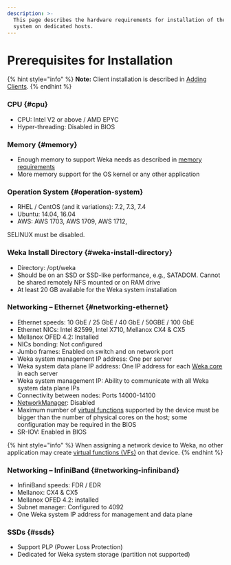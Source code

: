 ```yaml
---
description: >-
  This page describes the hardware requirements for installation of the Weka
  system on dedicated hosts.
---
```


# Prerequisites for Installation

{% hint style="info" %}
**Note:** Client installation is described in [Adding Clients](adding-clients-bare-metal.md).
{% endhint %}

### CPU {#cpu}

* CPU: Intel V2 or above / AMD EPYC
* Hyper-threading: Disabled in BIOS

### Memory {#memory}

* Enough memory to support Weka needs as described in [memory requirements ](https://docs.weka.io/~/edit/primary/installation/planning-a-weka-system-installation#memory-resource-planning)
* More memory support for the OS kernel or any other application

### Operation System {#operation-system}

* RHEL / CentOS \(and it variations\): 7.2, 7.3, 7.4
* Ubuntu: 14.04, 16.04
* AWS: AWS 1703, AWS 1709,  AWS 1712,

SELINUX must be disabled.

### Weka Install Directory {#weka-install-directory}

* Directory: /opt/weka
* Should be on an SSD or SSD-like performance, e.g., SATADOM. Cannot be shared remotely NFS mounted or on RAM drive
* At least 20 GB available for the Weka system installation

### Networking – Ethernet {#networking-ethernet}

* Ethernet speeds: 10 GbE / 25 GbE / 40 GbE / 50GBE / 100 GbE
* Ethernet NICs: Intel 82599, Intel X710, Mellanox CX4 & CX5
* Mellanox OFED 4.2: Installed
* NICs bonding: Not configured
* Jumbo frames: Enabled on switch and on network port
* Weka system management IP address: One per server
* Weka system data plane IP address: One IP address for each [Weka core](planning-a-weka-system-installation.md) in each server
* Weka system management IP: Ability to communicate with all Weka system data plane IPs
* Connectivity between nodes: Ports 14000-14100
* [NetworkManager](https://en.wikipedia.org/wiki/NetworkManager): Disabled
* Maximum number of [virtual functions](https://en.wikipedia.org/wiki/Network_function_virtualization) supported by the device must be bigger than the number of physical cores on the host; some configuration may be required in the BIOS
* SR-IOV: Enabled in BIOS

{% hint style="info" %}
When assigning a network device to Weka, no other application may create [virtual functions \(VFs\)](https://en.wikipedia.org/wiki/Network_function_virtualization) on that device.
{% endhint %}

### Networking – InfiniBand {#networking-infiniband}

* InfiniBand speeds: FDR / EDR
* Mellanox: CX4 & CX5
* Mellanox OFED 4.2: installed
* Subnet manager: Configured to 4092
* One Weka system IP address for management and data plane

### SSDs {#ssds}

* Support PLP \(Power Loss Protection\)
* Dedicated for Weka system storage \(partition not supported\)

